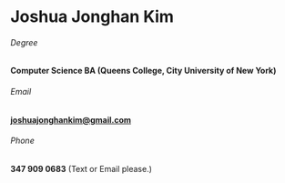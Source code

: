 # Joshua Jonghan Kim

###### Degree
**Computer Science BA (Queens College, City University of New York)**
###### Email
**joshuajonghankim@gmail.com**
###### Phone
**347 909 0683**
(Text or Email please.)

